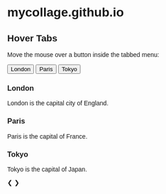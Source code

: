 # mycollage.github.io


<html>
<head>
<meta name="viewport" content="width=device-width, initial-scale=1">
<style>
* {box-sizing: border-box}
body {font-family: "Lato", sans-serif;}

/* Style the tab */
.tab {
  float: left;
  border: 1px solid #ccc;
  background-color: #f1f1f1;
  width: 30%;
  height: 300px;
}

/* Style the buttons inside the tab */
.tab button {
  display: block;
  background-color: inherit;
  color: black;
  padding: 22px 16px;
  width: 100%;
  border: none;
  outline: none;
  text-align: left;
  cursor: pointer;
  font-size: 17px;
}

/* Change background color of buttons on hover */
.tab button:hover {
  background-color: #ddd;
}

/* Create an active/current "tab button" class */
.tab button.active {
  background-color: #ccc;
}

/* Style the tab content */
.tabcontent {
  float: left;
  padding: 0px 12px;
  border: 1px solid #ccc;
  width: 70%;
  border-left: none;
  height: 300px;
  display: none;
}

/* Clear floats after the tab */
.clearfix::after {
  content: "";
  clear: both;
  display: table;
}
</style>
</head>
<body>

<h2>Hover Tabs</h2>
<p>Move the mouse over a button inside the tabbed menu:</p>

<div class="tab">
  <button class="tablinks" onmouseover="openCity(event, 'London')">London</button>
  <button class="tablinks" onmouseover="openCity(event, 'Paris')">Paris</button>
  <button class="tablinks" onmouseover="openCity(event, 'Tokyo')">Tokyo</button>
</div>

<div id="London" class="tabcontent">
  <h3>London</h3>
  <p>London is the capital city of England.</p>
</div>

<div id="Paris" class="tabcontent">
  <h3>Paris</h3>
  <p>Paris is the capital of France.</p> 
</div>

<div id="Tokyo" class="tabcontent">
  <h3>Tokyo</h3>
  <p>Tokyo is the capital of Japan.</p>
</div>

<div class="clearfix"></div>

<script>
function openCity(evt, cityName) {
  var i, tabcontent, tablinks;
  tabcontent = document.getElementsByClassName("tabcontent");
  for (i = 0; i < tabcontent.length; i++) {
    tabcontent[i].style.display = "none";
  }
  tablinks = document.getElementsByClassName("tablinks");
  for (i = 0; i < tablinks.length; i++) {
    tablinks[i].className = tablinks[i].className.replace(" active", "");
  }
  document.getElementById(cityName).style.display = "block";
  evt.currentTarget.className += " active";
}
</script>
   
</body>
</html> 

<!DOCTYPE html>
<html>
<head>
<meta name="viewport" content="width=device-width, initial-scale=1">
<style>
* {box-sizing: border-box}
body {font-family: Verdana, sans-serif; margin:0}
.mySlides {display: none}
img {vertical-align: middle;}

/* Slideshow container */
.slideshow-container {
  max-width: 1000px;
  position: relative;
  margin: auto;
}

/* Next & previous buttons */
.prev, .next {
  cursor: pointer;
  position: absolute;
  top: 50%;
  width: auto;
  padding: 16px;
  margin-top: -22px;
  color: white;
  font-weight: bold;
  font-size: 18px;
  transition: 0.6s ease;
  border-radius: 0 3px 3px 0;
  user-select: none;
}

/* Position the "next button" to the right */
.next {
  right: 0;
  border-radius: 3px 0 0 3px;
}

/* On hover, add a black background color with a little bit see-through */
.prev:hover, .next:hover {
  background-color: rgba(0,0,0,0.8);
}

/* Caption text */
.text {
  color: #f2f2f2;
  font-size: 15px;
  padding: 8px 12px;
  position: absolute;
  bottom: 8px;
  width: 100%;
  text-align: center;
}

/* Number text (1/3 etc) */
.numbertext {
  color: #f2f2f2;
  font-size: 12px;
  padding: 8px 12px;
  position: absolute;
  top: 0;
}

/* The dots/bullets/indicators */
.dot {
  cursor: pointer;
  height: 15px;
  width: 15px;
  margin: 0 2px;
  background-color: #bbb;
  border-radius: 50%;
  display: inline-block;
  transition: background-color 0.6s ease;
}

.active, .dot:hover {
  background-color: #717171;
}

/* Fading animation */
.fade {
  animation-name: fade;
  animation-duration: 1.5s;
}

@keyframes fade {
  from {opacity: .4} 
  to {opacity: 1}
}

/* On smaller screens, decrease text size */
@media only screen and (max-width: 300px) {
  .prev, .next,.text {font-size: 11px}
}
</style>
</head>
<body>

<div class="slideshow-container">

<div class="mySlides fade">
  <div class="numbertext">1 / 3</div>
  <img src="img_nature_wide.jpg" style="width:100%">
  <div class="text">Caption Text</div>
</div>

<div class="mySlides fade">
  <div class="numbertext">2 / 3</div>
  <img src="img_snow_wide.jpg" style="width:100%">
  <div class="text">Caption Two</div>
</div>

<div class="mySlides fade">
  <div class="numbertext">3 / 3</div>
  <img src="img_mountains_wide.jpg" style="width:100%">
  <div class="text">Caption Three</div>
</div>

<a class="prev" onclick="plusSlides(-1)">❮</a>
<a class="next" onclick="plusSlides(1)">❯</a>

</div>
<br>

<div style="text-align:center">
  <span class="dot" onclick="currentSlide(1)"></span> 
  <span class="dot" onclick="currentSlide(2)"></span> 
  <span class="dot" onclick="currentSlide(3)"></span> 
</div>

<script>
let slideIndex = 1;
showSlides(slideIndex);

function plusSlides(n) {
  showSlides(slideIndex += n);
}

function currentSlide(n) {
  showSlides(slideIndex = n);
}

function showSlides(n) {
  let i;
  let slides = document.getElementsByClassName("mySlides");
  let dots = document.getElementsByClassName("dot");
  if (n > slides.length) {slideIndex = 1}    
  if (n < 1) {slideIndex = slides.length}
  for (i = 0; i < slides.length; i++) {
    slides[i].style.display = "none";  
  }
  for (i = 0; i < dots.length; i++) {
    dots[i].className = dots[i].className.replace(" active", "");
  }
  slides[slideIndex-1].style.display = "block";  
  dots[slideIndex-1].className += " active";
}
</script>

</body>
</html> 
